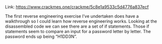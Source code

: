 Link: https://www.crackmes.one/crackme/5c8e1a9533c5d4776a837ecf

The first reverse engineering exercise I’ve undertaken does have a walkthrough 
so I could learn how reverse engineering works. Looking at the disassembled 
code we can see there are a set of if statements. Those if statements seem to 
compare an input for a password letter by letter. The password ends up being 
“H1DD3N”.